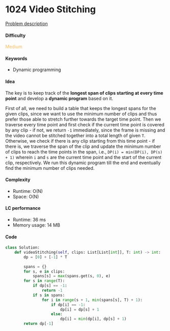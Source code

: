 1024 Video Stitching
=======================
[Problem description](https://leetcode.com/problems/video-stitching/)

#### Difficulty
<span style="color:#FABC60">Medium</span>

#### Keywords
- Dynamic programming

#### Idea
The key is to keep track of the **longest span of clips starting at every time point** and develop a **dynamic program** based on it. 

First of all, we need to build a table that keeps the longest spans for the given clips, since we want to use the minimum number of clips and thus prefer those able to stretch further towards the target time point. Then we traverse every time point and first check if the current time point is covered by any clip - if not, we return `-1` immediately, since the frame is missing and the video cannot be stitched together into a total length of given `T`. Otherwise, we check if there is any clip starting from this time point - if there is, we traverse the span of the clip and update the minimum number of clips to reach the time points in the span, i.e., `DP(i) = min(DP(i), DP(s) + 1)` wherein `i` and `s` are the current time point and the start of the current clip, respectively. We run this dynamic program till the end and eventually find the minimum number of clips needed. 

#### Complexity
- Runtime: O(N)
- Space: O(N)
  
#### LC performance
- Runtime: 36 ms
- Memory usage: 14 MB

#### Code
```python
class Solution:
    def videoStitching(self, clips: List[List[int]], T: int) -> int:
        dp = [0] + [-1] * T
        
        spans = {}
        for s, e in clips:
            spans[s] = max(spans.get(s, 0), e)
        for s in range(T):
            if dp[s] == -1:
                return -1
            if s in spans:
                for i in range(s + 1, min(spans[s], T) + 1):
                    if dp[i] == -1:
                        dp[i] = dp[s] + 1
                    else:
                        dp[i] = min(dp[i], dp[s] + 1)
        return dp[-1]
```